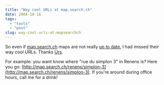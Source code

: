 ```yaml
---
title: "Way cool URLs at map.search.ch"
date: 2004-10-16
tags: 
  - "tools"
  - "post"
slug: way-cool-urls-at-mapsearchch
---
```


So even if [map.search.ch](http://map.search.ch) maps are not really [up to date](http://codeconsult.ch/bertrand/archives/000382.html), I had missed their way cool URLs. Thanks [Urs](http://circle.ch/blog/p1534.html).

For example: you want know where "rue du simplon 3" in Renens is? Here you go: [http://map.search.ch/renens/simplon-3](http://map.search.ch/renens/simplon-3). If you're around during office hours, call me for a drink!

